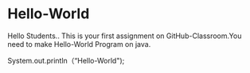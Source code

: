 # Hello-World

Hello Students..
This is your first assignment on GitHub-Classroom.You need to make Hello-World Program on java.

System.out.println（“Hello-World");
